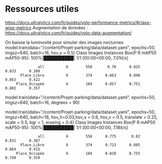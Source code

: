 # Ressources utiles
https://docs.ultralytics.com/fr/guides/yolo-performance-metrics/#class-wise-metrics
Augmentation de données :
https://docs.ultralytics.com/fr/guides/yolo-data-augmentation/

On baisse la luminosité pour simuler des images nocturnes
model.train(data="/content/Projet-parking/data/dataset.yaml", epochs=50, imgsz=640, batch=16, hsv_v = 0.5)
                 Class     Images  Instances      Box(P          R      mAP50  mAP50-95): 100%|██████████| 1/1 [00:00<00:00,  7.01it/s]

                   all          6        558       0.76      0.825      0.833      0.389
           Place_Libre          6        374      0.663      0.898      0.863      0.422
         Place_Occupée          6        184      0.857      0.751      0.802      0.357


model.train(data="/content/Projet-parking/data/dataset.yaml", epochs=50, imgsz=640, batch=16, degrees = 90)

model.train(data="/content/Projet-parking/data/dataset.yaml", epochs=50, imgsz=640, batch=16, hsv_h=0.03,hsv_s = 0.6, hsv_v = 0.5, translate = 0.25, scale = 0.5, bgr = 1, erasing = 0.4)
                 Class     Images  Instances      Box(P          R      mAP50  mAP50-95): 100%|██████████| 1/1 [00:00<00:00,  7.18it/s]

                   all          6        558      0.775       0.82      0.832      0.387
           Place_Libre          6        374      0.723      0.885      0.864      0.415
         Place_Occupée          6        184      0.828      0.755      0.799      0.359


